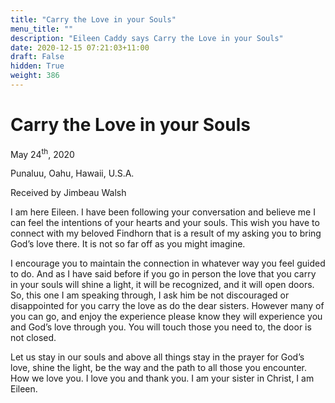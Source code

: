 ```yaml
---
title: "Carry the Love in your Souls"
menu_title: ""
description: "Eileen Caddy says Carry the Love in your Souls"
date: 2020-12-15 07:21:03+11:00
draft: False
hidden: True
weight: 386
---
```

# Carry the Love in your Souls

May 24<sup>th</sup>, 2020

Punaluu, Oahu, Hawaii, U.S.A.

Received by Jimbeau Walsh



I am here Eileen. I have been following your conversation and believe me I can feel the intentions of your hearts and your souls. This wish you have to connect with my beloved Findhorn that is a result of my asking you to bring God’s love there. It is not so far off as you might imagine. 

I encourage you to maintain the connection in whatever way you feel guided to do. And as I have said before if you go in person the love that you carry in your souls will shine a light, it will be recognized, and it will open doors. So, this one I am speaking through, I ask him be not discouraged or disappointed for you carry the love as do the dear sisters. However many of you can go, and enjoy the experience please know they will experience you and God’s love through you. You will touch those you need to, the door is not closed.

Let us stay in our souls and above all things stay in the prayer for God’s love, shine the light, be the way and the path to all those you encounter. How we love you. I love you and thank you. I am your sister in Christ, I am Eileen.
